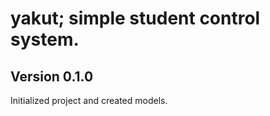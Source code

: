 yakut; simple student control system.
=====

Version 0.1.0
--------------

Initialized project and created models.
